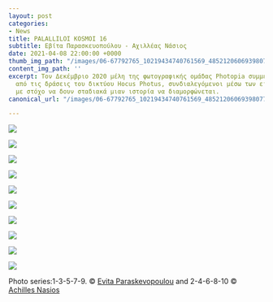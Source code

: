 ```yaml
---
layout: post
categories:
- News
title: PALALLILOI KOSMOI 16
subtitle: Εβίτα Παρασκευοπούλου - Αχιλλέας Νάσιος
date: 2021-04-08 22:00:00 +0000
thumb_img_path: "/images/06-67792765_10219434740761569_4852120606939807744_o.jpg"
content_img_path: ''
excerpt: Τον Δεκέμβριο 2020 μέλη της φωτογραφικής ομάδας Photopia συμμετείχαν σε μια
  από τις δράσεις του δικτύου Hocus Photus, συνδιαλεγόμενοι μέσω των εικόνων τους
  με στόχο να δουν σταδιακά μιαν ιστορία να διαμορφώνεται.
canonical_url: "/images/06-67792765_10219434740761569_4852120606939807744_o.jpg"

---
```

![](/images/01-135134225_701570687091838_3998769511403303965_n.jpg)

![](/images/02_mg_7390.jpg)

![](/images/03-135174733_224288825823362_954961389921181902_n.jpg)

![](/images/04-45254752_10217203162093497_6573944554632773632_o.jpg)

![](/images/05-135775830_1053490621782346_6144933720308603506_n.jpg)

![](/images/06-67792765_10219434740761569_4852120606939807744_o.jpg)

![](/images/07-135596223_1136945690058811_4295257918566116289_n.jpg)

![](/images/08-32503713_10215880659311754_4911583441310449664_n.jpg)

![](/images/09-135588993_408221400285482_7023690697302529_n.jpg)

![](/images/10_mg_0910.jpg)

Photo series:1-3-5-7-9. © <a href="https://www.facebook.com/evitap" target="blank">Evita Paraskevopoulou</a>  and  2-4-6-8-10 © <a href="https://anikon.org/" target="blank">Achilles Nasios</a>